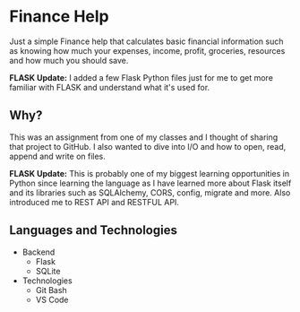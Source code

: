 # Finance Help
Just a simple Finance help that calculates basic financial information such as knowing how much your expenses, income, profit, groceries, resources and how much you should save.

**FLASK Update:** I added a few Flask Python files just for me to get more familiar with FLASK and understand what it's used for. 

## Why?
This was an assignment from one of my classes and I thought of sharing that project to GitHub. I also wanted to dive into I/O and how to open, read, append and write on files.

**FLASK Update:** This is probably one of my biggest learning opportunities in Python since learning the language as I have learned more about Flask itself and its libraries such as SQLAlchemy, CORS, config, migrate and more. Also introduced me to REST API and RESTFUL API.

## Languages and Technologies
- Backend
  - Flask
  - SQLite
- Technologies
  - Git Bash
  - VS Code

<!--
Note: If you are wondering what I got for this assignment, it's 100%. I love Python.
--!>
